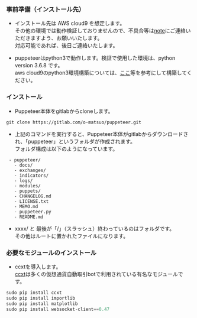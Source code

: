### 事前準備（インストール先）

- インストール先は AWS cloud9 を想定します。   
その他の環境では動作検証しておりませんので、不具合等は[note](https://note.mu/o_matsuo/n/n88ca529043a5)にご連絡いただきますよう、お願いいたします。   
対応可能であれば、後日ご連絡いたします。

- puppeteerはpython3で動作します。検証で使用した環境は、python version 3.6.8 です。   
aws cloud9のpython3環境構築については、[ここ](https://qiita.com/acecrc/items/fb34a12b265122816d4b)等を参考にして構築してください。

### インストール

- Puppeteer本体をgitlabからcloneします。   

```
git clone https://gitlab.com/o-matsuo/puppeteer.git
```

- 上記のコマンドを実行すると、Puppeteer本体がgitlabからダウンロードされ、「puppeteer」というフォルダが作成されます。   
フォルダ構成は以下のようになっています。

```
 - puppeteer/
   - docs/
   - exchanges/
   - indicators/
   - logs/
   - modules/
   - puppets/
   - CHANGELOG.md
   - LICENSE.txt
   - MEMO.md
   - puppeteer.py
   - README.md
```

- xxxx/ と 最後が「/」（スラッシュ）終わっているのはフォルダです。   
その他はルートに置かれたファイルになります。

### 必要なモジュールのインストール

- ccxtを導入します。   
[ccxt](https://github.com/ccxt/ccxt)は多くの仮想通貨自動取引botで利用されている有名なモジュールです。

```python
sudo pip install ccxt
sudo pip install importlib
sudo pip install matplotlib
sudo pip install websocket-client==0.47
```

